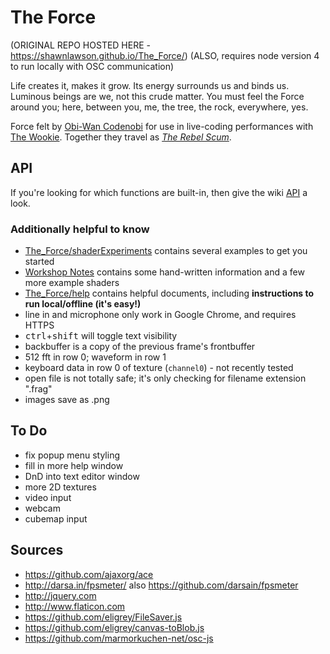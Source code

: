 # The Force

(ORIGINAL REPO HOSTED HERE - https://shawnlawson.github.io/The_Force/)
(ALSO, requires node version 4 to run locally with OSC communication)

Life creates it, makes it grow. Its energy surrounds us and binds us. Luminous beings are we, not this crude matter. You must feel the Force around you; here, between you, me, the tree, the rock, everywhere, yes.

Force felt by [Obi-Wan Codenobi](http://shawnlawson.com) for use in live-coding performances with [The Wookie](http://ryanrosssmith.com). Together they travel as [_The Rebel Scum_](http://codenobiandwookie.com).

## API
If you're looking for which functions are built-in, then give the wiki [API](https://github.com/shawnlawson/The_Force/wiki/API) a look.

### Additionally helpful to know

- [The_Force/shaderExperiments](./shaderExperiments) contains several examples to get you started
- [Workshop Notes](https://github.com/shawnlawson/The_Force_Workshop) contains some hand-written information and a few more example shaders
- [The_Force/help](./help) contains helpful documents, including **instructions to run local/offline (it's easy!)**
- line in and microphone only work in Google Chrome, and requires HTTPS
- <kbd>ctrl</kbd>+<kbd>shift</kbd> will toggle text visibility
- backbuffer is a copy of the previous frame's frontbuffer
- 512 fft in row 0; waveform in row 1
- keyboard data in row 0 of texture (`channel0`) - not recently tested
- open file is not totally safe; it's only checking for filename extension ".frag"
- images save as .png


## To Do 

- fix popup menu styling
- fill in more help window
- DnD into text editor window
- more 2D textures
- video input
- webcam 
- cubemap input


## Sources

* https://github.com/ajaxorg/ace
* http://darsa.in/fpsmeter/ also https://github.com/darsain/fpsmeter
* http://jquery.com
* http://www.flaticon.com
* https://github.com/eligrey/FileSaver.js
* https://github.com/eligrey/canvas-toBlob.js
* https://github.com/marmorkuchen-net/osc-js
